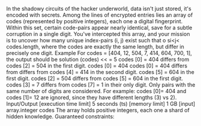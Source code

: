 
In the shadowy circuits of the hacker underworld, data isn't just stored, it's encoded with secrets. Among the lines of encrypted entries lies an array of codes (represented by positive integers), each one a digital fingerprint. Within this set, certain code-pairs appear nearly identical, save for a subtle corruption in a single digit. You've intercepted this array, and your mission is to uncover how many unique index-pairs (i, j) exist such that o si<j< codes.length, where the codes are exactly the same length, but differ in precisely one digit.
Example
For codes = [404, 12, 504, 7, 414, 604, 700, 1], the output should be solution (codes)
<<
= 5
codes [0] = 404 differs from codes [2]
= 504 in the first digit.
codes [0] = 404 codes [0] = 404
differs from differs from
codes [4] = 414
in the second digit.
codes [5] = 604
in the first digit.
codes [2] = 504
differs from
codes [5] = 604 in the first digit.
codes [3] = 7 differs from codes [7] = 1 in their only digit.
Only pairs with the same number of digits are considered. For example:
codes [0]= 404 and codes [1]= 12 are ignored, since they have different lengths (3) vs 2).
Input/Output
[execution time limit] 5 seconds (ts)
[memory limit] 1 GB
[input] array.integer codes
The array holds positive integers, each one a shard of hidden knowledge.
Guaranteed constraints:
